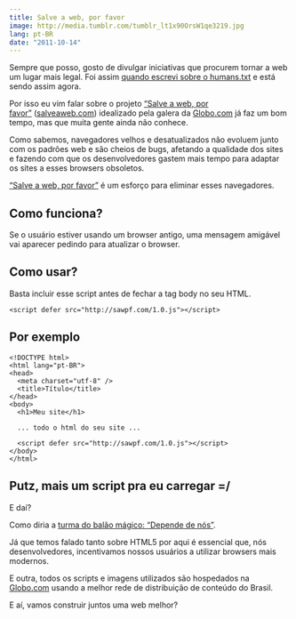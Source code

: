```yaml
---
title: Salve a web, por favor
image: http://media.tumblr.com/tumblr_lt1x90OrsW1qe3219.jpg
lang: pt-BR
date: "2011-10-14"
---
```


Sempre que posso, gosto de divulgar iniciativas que procurem tornar a web um lugar mais legal. Foi assim [quando escrevi sobre o humans.txt](/humans-txt-because-we-are-people-not-machines) e está sendo assim agora.

Por isso eu vim falar sobre o projeto [“Salve a web, por favor”](http://salveaweb.com/) ([salveaweb.com](http://salveaweb.com/)) idealizado pela galera da [Globo.com](http://www.globo.com/) já faz um bom tempo, mas que muita gente ainda não conhece.

Como sabemos, navegadores velhos e desatualizados não evoluem junto com os padrões web e são cheios de bugs, afetando a qualidade dos sites e fazendo com que os desenvolvedores gastem mais tempo para adaptar os sites a esses browsers obsoletos.

[“Salve a web, por favor”](http://salveaweb.com/) é um esforço para eliminar esses navegadores.

<!-- more -->

## Como funciona?

Se o usuário estiver usando um browser antigo, uma mensagem amigável vai aparecer pedindo para atualizar o browser.

## Como usar?

Basta incluir esse script antes de fechar a tag body no seu HTML.

```
<script defer src="http://sawpf.com/1.0.js"></script>
```

## Por exemplo

```
<!DOCTYPE html>
<html lang="pt-BR">
<head>
  <meta charset="utf-8" />
  <title>Título</title>
</head>
<body>
  <h1>Meu site</h1>

  ... todo o html do seu site ...

  <script defer src="http://sawpf.com/1.0.js"></script>
</body>
</html>
```

## Putz, mais um script pra eu carregar =/

E daí?

Como diria a [turma do balão mágico: “Depende de nós”](http://www.youtube.com/watch?v=cqPmPesjWTE).

Já que temos falado tanto sobre HTML5 por aqui é essencial que, nós desenvolvedores, incentivamos nossos usuários a utilizar browsers mais modernos.

E outra, todos os scripts e imagens utilizados são hospedados na [Globo.com](http://www.globo.com/) usando a melhor rede de distribuição de conteúdo do Brasil.

E aí, vamos construir juntos uma web melhor?
